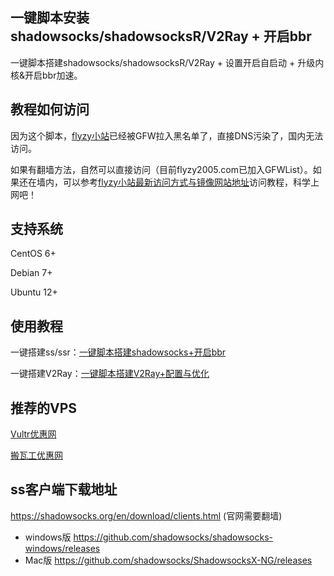 一键脚本安装shadowsocks/shadowsocksR/V2Ray + 开启bbr
---

一键脚本搭建shadowsocks/shadowsocksR/V2Ray + 设置开启自启动 + 升级内核&开启bbr加速。

## 教程如何访问
因为这个脚本，[flyzy小站](https://www.flyzy2005.com)已经被GFW拉入黑名单了，直接DNS污染了，国内无法访问。

如果有翻墙方法，自然可以直接访问（目前flyzy2005.com已加入GFWList）。如果还在墙内，可以参考[flyzy小站最新访问方式与镜像网站地址](https://flyzyblog.com/way-to-flyzy2005/)访问教程，科学上网吧！

## 支持系统
CentOS 6+

Debian 7+

Ubuntu 12+

## 使用教程
一键搭建ss/ssr：[一键脚本搭建shadowsocks+开启bbr](https://www.flyzy2005.com/fan-qiang/shadowsocks/install-shadowsocks-in-one-command/)

一键搭建V2Ray：[一键脚本搭建V2Ray+配置与优化](https://www.flyzy2005.com/v2ray/how-to-build-v2ray/)

## 推荐的VPS
[Vultr优惠网](https://www.vultryhw.com/)

[搬瓦工优惠网](https://www.bwgyhw.com/)

## ss客户端下载地址
https://shadowsocks.org/en/download/clients.html (官网需要翻墙)
- windows版
https://github.com/shadowsocks/shadowsocks-windows/releases
- Mac版
https://github.com/shadowsocks/ShadowsocksX-NG/releases
